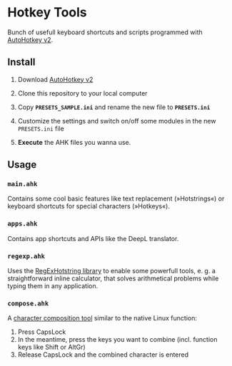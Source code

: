 # Hotkey Tools
Bunch of usefull keyboard shortcuts and scripts programmed with [AutoHotkey v2](https://www.autohotkey.com/).



## Install
1. Download [AutoHotkey v2](https://www.autohotkey.com/v2/)

2. Clone this repository to your local computer

3. Copy **`PRESETS_SAMPLE.ini`** and rename the new file to **`PRESETS.ini`**

4. Customize the settings and switch on/off some modules in the new `PRESETS.ini` file

5. **Execute** the AHK files you wanna use.



## Usage
### `main.ahk`
Contains some cool basic features like text replacement (»Hotstrings«) or keyboard shortcuts for special characters (»Hotkeys«).

### `apps.ahk`
Contains app shortcuts and APIs like the DeepL translator.

### `regexp.ahk`
Uses the [RegExHotstring library](https://github.com/8LWXpg/RegExHotstring) to enable some powerfull tools, e. g. a straightforward inline calculator, that solves arithmetical problems while typing them in any application.

### `compose.ahk`
A [character composition tool](https://en.wikipedia.org/wiki/Compose_key) similar to the native Linux function:
1. Press CapsLock
2. In the meantime, press the keys you want to combine (incl. function keys like Shift or AltGr)
3. Release CapsLock and the combined character is entered
